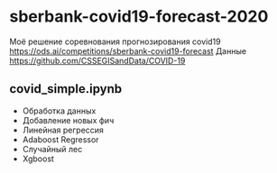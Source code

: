 # sberbank-covid19-forecast-2020
Моё решение соревнования прогнозирования covid19 https://ods.ai/competitions/sberbank-covid19-forecast
Данные https://github.com/CSSEGISandData/COVID-19
## covid_simple.ipynb
- Обработка данных
- Добавление новых фич
- Линейная регрессия
- Adaboost Regressor
- Случайный лес
- Xgboost
